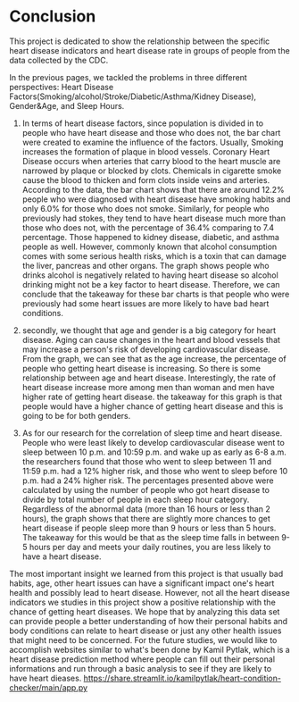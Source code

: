 # Conclusion

This project is dedicated to show the relationship between the specific heart disease indicators and heart disease rate in groups of people from the data collected by the CDC.

In the previous pages, we tackled the problems in three different perspectives: Heart Disease Factors(Smoking/alcohol/Stroke/Diabetic/Asthma/Kidney Disease), Gender&Age, and Sleep Hours.

1. In terms of heart disease factors, since population is divided in to people who have heart disease and those who does not, the bar chart were created to examine the influence of the factors. Usually, Smoking increases the formation of plaque in blood vessels. Coronary Heart Disease occurs when arteries that carry blood to the heart muscle are narrowed by plaque or blocked by clots. Chemicals in cigarette smoke cause the blood to thicken and form clots inside veins and arteries. According to the data, the bar chart shows that there are around 12.2% people who were diagnosed with heart disease have smoking habits and only 6.0% for those who does not smoke. Similarly, for people who previously had stokes, they tend to have heart disease much more than those who does not, with the percentage of 36.4% comparing to 7.4 percentage. Those happened to kidney disease, diabetic, and asthma people as well. However, commonly known that alcohol consumption comes with some serious health risks, which is a toxin that can damage the liver, pancreas and other organs. The graph shows people who drinks alcohol is negatively related to having heart disease so alcohol drinking might not be a key factor to heart disease. Therefore, we can conclude that the takeaway for these bar charts is that people who were previously had some heart issues are more likely to have bad heart conditions.  

2. secondly, we thought that age and gender is a big category for heart disease. Aging can cause changes in the heart and blood vessels that may increase a person's risk of developing cardiovascular disease. From the graph, we can see that as the age increase, the percentage of people who getting heart disease is increasing. So there is some relationship between age and heart disease. Interestingly, the rate of heart disease increase more among men than woman and men have higher rate of getting heart disease. the takeaway for this graph is that people would have a higher chance of getting heart disease and this is going to be for both genders.



3. As for our research for the correlation of sleep time and heart disease. People who were least likely to develop cardiovascular disease went to sleep between 10 p.m. and 10:59 p.m. and wake up as early as 6-8 a.m.  the researchers found that those who went to sleep between 11 and 11:59 p.m. had a 12% higher risk, and those who went to sleep before 10 p.m. had a 24% higher risk. The percentages presented above were calculated by using the number of people who got heart disease to divide by total number of people in each sleep hour category. Regardless of the abnormal data (more than 16 hours or less than 2 hours), the graph shows that there are slightly more chances to get heart disease if people sleep more than 9 hours or less than 5 hours. The takeaway for this would be that as the sleep time falls in between 9-5 hours per day and meets your daily routines, you are less likely to have a heart disease.




The most important insight we learned from this project is that usually bad habits, age, other heart issues can have a significant impact one's heart health and possibly lead to heart disease. However, not all the heart disease indicators we studies in this project show a positive relationship with the chance of getting heart diseases. We hope that by analyzing this data set can provide people a better understanding of how their personal habits and body conditions can relate to heart disease or just any other health issues that might need to be concerned. For the future studies, we would like to accomplish websites similar to what's been done by Kamil Pytlak, which is a heart disease prediction method where people can fill out their personal informations and run through a basic analysis to see if they are likely to have heart dieases.
https://share.streamlit.io/kamilpytlak/heart-condition-checker/main/app.py
